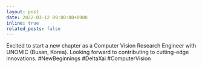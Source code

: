 ```yaml
---
layout: post
date: 2022-03-12 09:00:00+0900
inline: true
related_posts: false
---
```


Excited to start a new chapter as a Computer Vision Research Engineer with UNOMIC (Busan, Korea). Looking forward to contributing to cutting-edge innovations. #NewBeginnings #DeltaXai #ComputerVision